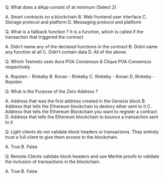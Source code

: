 
Q. What does a dApp consist of at minimum (Select 2)

A. Smart contracts on a blockchain
B. Web frontend user interface
C. Storage protocol and platform
D. Messaging protocol and platform

Q. What is a fallback function ? It is a function, which is called if the transaction that triggered the contract

A. Didn’t name any of the declared functions in the contract
B. Didnt name any function at all
C. Didn’t contain data
D. All of the above.

Q. Which Testnets uses Aura POA Consensus & Clique POA Consensus respectively

A. Ropsten - Rinkeby
B. Kovan - Rinkeby
C. Rinkeby - Kovan
D. Rinkeby - Ropsten

Q. What is the Purpose of the Zero Address ?

A. Address that was the first address created in the Genesis block
B. Address that tells the Ethereum blockchain to destory ether sent to it
C. Address that tells the Ethereum Blockchain you want to register a contract
D. Address that tells the Ethereum blockchain to bounce a transaction sent to it

Q. Light clients do not validate block headers or transactions. They entirely trust a full client to give them access to the blockchain.

A. True
B. False

Q. Remote Clients validate block headers and use Merkle proofs to validate the inclusion of transactions in the blockchain.

A. True
B. False



